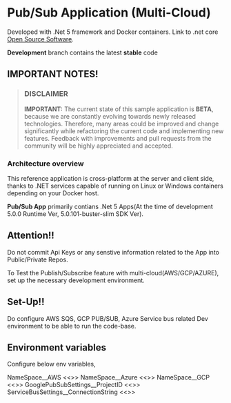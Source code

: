 # Pub/Sub Application (Multi-Cloud)

Developed with .Net 5 framework and Docker containers. Link to .net core [Open Source Software](https://github.com/dotnet/aspnetcore).

**Development** branch contains the latest **stable** code


## IMPORTANT NOTES!

> ### DISCLAIMER
>
> **IMPORTANT:** The current state of this sample application is **BETA**, because we are constantly evolving towards newly released technologies. Therefore, many areas could be improved and change significantly while refactoring the current code and implementing new features. Feedback with improvements and pull requests from the community will be highly appreciated and accepted.

### Architecture overview

This reference application is cross-platform at the server and client side, thanks to .NET services capable of running on Linux or Windows containers depending on your Docker host.

**Pub/Sub App** primarily contians .Net 5 Apps(At the time of development 5.0.0 Runtime Ver, 5.0.101-buster-slim SDK Ver).

## Attention!!

Do not commit Api Keys or any senstive information related to the App into Public/Private Repos. 

To Test the Publish/Subscribe feature with multi-cloud(AWS/GCP/AZURE), set up the necessary development environment.

## Set-Up!!

Do configure AWS SQS, GCP PUB/SUB, Azure Service bus related Dev environment to be able to run the code-base.

## Environment variables

Configure below env variables,

NameSpace__AWS <<>>
NameSpace__Azure <<>>
NameSpace__GCP <<>>
GooglePubSubSettings__ProjectID <<>>
ServiceBusSettings__ConnectionString <<>>

